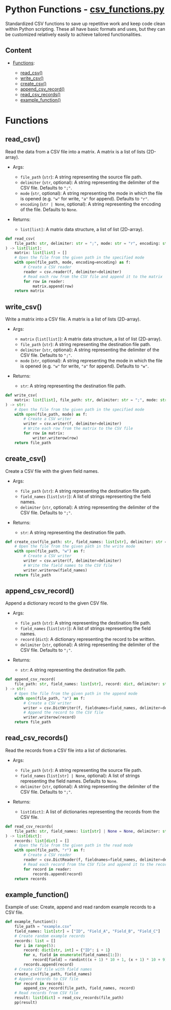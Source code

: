 # Python Functions - [csv_functions.py](csv_functions.py)

Standardized CSV functions to save up repetitive work and keep code clean within Python scripting.
These all have basic formats and uses, but they can be customized relatively easily to achieve tailored functionalities.

## Content

-   [Functions](#functions):

    -   [read_csv()](#read_csv)
    -   [write_csv()](#write_csv)
    -   [create_csv()](#create_csv)
    -   [append_csv_record()](#append_csv_record)
    -   [read_csv_records()](#read_csv_records)
    -   [example_function()](#example_function)

# Functions

## read_csv()

Read the data from a CSV file into a matrix. A matrix is a list of lists (2D-array).

-   Args:

    -   `file_path` (`str`): A string representing the source file path.
    -   `delimiter` (`str`, optional): A string representing the delimiter of the CSV file. Defaults to `";"`.
    -   `mode` (`str`, optional): A string representing the mode in which the file is opened (e.g. `"w"` for write, `"a"` for append). Defaults to `"r"`.
    -   `encoding` (`str | None`, optional): A string representing the encoding of the file. Defaults to `None`.

-   Returns:

    -   `list[list]`: A matrix data structure, a list of list (2D-array).

```python
def read_csv(
    file_path: str, delimiter: str = ";", mode: str = "r", encoding: str | None = None
) -> list[list]:
    matrix: list[list] = []
    # Open the file from the given path in the specified mode
    with open(file_path, mode, encoding=encoding) as f:
        # Create a CSV reader
        reader = csv.reader(f, delimiter=delimiter)
        # Read each row from the CSV file and append it to the matrix
        for row in reader:
            matrix.append(row)
    return matrix
```

## write_csv()

Write a matrix into a CSV file. A matrix is a list of lists (2D-array).

-   Args:

    -   `matrix` (`list[list]`): A matrix data structure, a list of list (2D-array).
    -   `file_path` (`str`): A string representing the destination file path.
    -   `delimiter` (`str`, optional): A string representing the delimiter of the CSV file. Defaults to `";"`.
    -   `mode` (`str`, optional): A string representing the mode in which the file is opened (e.g. `"w"` for write, `"a"` for append). Defaults to `"w"`.

-   Returns:

    -   `str`: A string representing the destination file path.

```python
def write_csv(
    matrix: list[list], file_path: str, delimiter: str = ";", mode: str = "w"
) -> str:
    # Open the file from the given path in the specified mode
    with open(file_path, mode) as f:
        # Create a CSV writer
        writer = csv.writer(f, delimiter=delimiter)
        # Write each row from the matrix to the CSV file
        for row in matrix:
            writer.writerow(row)
    return file_path
```

## create_csv()

Create a CSV file with the given field names.

-   Args:

    -   `file_path` (`str`): A string representing the destination file path.
    -   `field_names` (`list[str]`): A list of strings representing the field names.
    -   `delimiter` (`str`, optional): A string representing the delimiter of the CSV file. Defaults to `";"`.

-   Returns:

    -   `str`: A string representing the destination file path.

```python
def create_csv(file_path: str, field_names: list[str], delimiter: str = ";") -> str:
    # Open the file from the given path in the write mode
    with open(file_path, "w") as f:
        # Create a CSV writer
        writer = csv.writer(f, delimiter=delimiter)
        # Write the field names to the CSV file
        writer.writerow(field_names)
    return file_path
```

## append_csv_record()

Append a dictionary record to the given CSV file.

-   Args:

    -   `file_path` (`str`): A string representing the destination file path.
    -   `field_names` (`list[str]`): A list of strings representing the field names.
    -   `record` (`dict`): A dictionary representing the record to be written.
    -   `delimiter` (`str`, optional): A string representing the delimiter of the CSV file. Defaults to `";"`.

-   Returns:

    -   `str`: A string representing the destination file path.

```python
def append_csv_record(
    file_path: str, field_names: list[str], record: dict, delimiter: str = ";"
) -> str:
    # Open the file from the given path in the append mode
    with open(file_path, "a") as f:
        # Create a CSV writer
        writer = csv.DictWriter(f, fieldnames=field_names, delimiter=delimiter)
        # Append the record to the CSV file
        writer.writerow(record)
    return file_path
```

## read_csv_records()

Read the records from a CSV file into a list of dictionaries.

-   Args:

    -   `file_path` (`str`): A string representing the source file path.
    -   `field_names` (`list[str] | None`, optional): A list of strings representing the field names. Defaults to `None`.
    -   `delimiter` (`str`, optional): A string representing the delimiter of the CSV file. Defaults to `";"`.

-   Returns:

    -   `list[dict]`: A list of dictionaries representing the records from the CSV file.

```python
def read_csv_records(
    file_path: str, field_names: list[str] | None = None, delimiter: str = ";"
) -> list[dict]:
    records: list[dict] = []
    # Open the file from the given path in the read mode
    with open(file_path, "r") as f:
        # Create a CSV reader
        reader = csv.DictReader(f, fieldnames=field_names, delimiter=delimiter)
        # Read each record from the CSV file and append it to the records list
        for record in reader:
            records.append(record)
    return records
```

## example_function()

Example of use: Create, append and read random example records to a CSV file.

```python
def example_function():
    file_path = "example.csv"
    field_names: list[str] = ["ID", "Field_A", "Field_B", "Field_C"]
    # Create random example records
    records: list = []
    for i in range(5):
        record: dict[str, int] = {"ID": i + 1}
        for x, field in enumerate(field_names[1:]):
            record[field] = randint((x + 1) * 10 + 1, (x + 1) * 10 + 9)
        records.append(record)
    # Create CSV file with field names
    create_csv(file_path, field_names)
    # Append records to CSV file
    for record in records:
        append_csv_record(file_path, field_names, record)
    # Read records from CSV file
    result: list[dict] = read_csv_records(file_path)
    pp(result)
```
